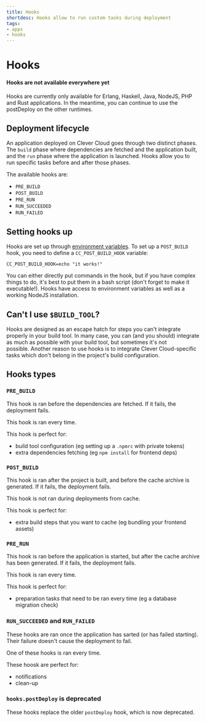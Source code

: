 ```yaml
---
title: Hooks
shortdesc: Hooks allow to run custom tasks during deployment
tags:
- apps
- hooks
---
```


# Hooks

<div class="panel panel-warning">
  <div class="panel-heading">
     <h4>Hooks are not available everywhere yet</h4>
  </div>
  <div class="panel-body">
    Hooks are currently only available for Erlang, Haskell, Java, NodeJS, PHP and Rust
    applications. In the meantime, you can continue to use the postDeploy on
    the other runtimes.
  </div>
</div>

## Deployment lifecycle

An application deployed on Clever Cloud goes through two distinct phases. The
`build` phase where dependencies are fetched and the application built, and the
`run` phase where the application is launched. Hooks allow you to run specific
tasks before and after those phases.

The available hooks are:

 - `PRE_BUILD`
 - `POST_BUILD`
 - `PRE_RUN`
 - `RUN_SUCCEEDED`
 - `RUN_FAILED`

## Setting hooks up

Hooks are set up through [environment
variables](https://www.clever-cloud.com/doc/admin-console/environment-variables/).
To set up a `POST_BUILD` hook, you need to define a `CC_POST_BUILD_HOOK`
variable:

	CC_POST_BUILD_HOOK=echo "it works!"

You can either directly put commands in the hook, but if you have complex
things to do, it's best to put them in a bash script (don't forget to make it
executable!). Hooks have access to environment variables as well as a working
NodeJS installation.

## Can't I use `$BUILD_TOOL`?

Hooks are designed as an escape hatch for steps you can't integrate properly in
your build tool. In many case, you can (and you should) integrate as much as
possible with your build tool, but sometimes it's not possible. Another reason
to use hooks is to integrate Clever Cloud-specific tasks which don't belong in
the project's build configuration.

## Hooks types

### `PRE_BUILD`

This hook is ran before the dependencies are fetched. If it fails, the
deployment fails.

This hook is ran every time.

This hook is perfect for:

 - build tool configuration (eg setting up a `.npmrc` with private tokens)
 - extra dependencies fetching (eg `npm install` for frontend deps)

### `POST_BUILD`

This hook is ran after the project is built, and before the cache archive is
generated. If it fails, the deployment fails.

This hook is not ran during deployments from cache.

This hook is perfect for:

 - extra build steps that you want to cache (eg bundling your frontend assets)

### `PRE_RUN`

This hook is ran before the application is started, but after the cache archive
has been generated. If it fails, the deployment fails.

This hook is ran every time.

This hook is perfect for:

 - preparation tasks that need to be ran every time (eg a database migration check)

### `RUN_SUCCEEDED` and `RUN_FAILED`

These hooks are ran once the application has sarted (or has failed starting).
Their failure doesn't cause the deployment to fail.

One of these hooks is ran every time.

These hoosk are perfect for:

 - notifications
 - clean-up

### `hooks.postDeploy` is deprecated

These hooks replace the older `postDeploy` hook, which is now deprecated.
